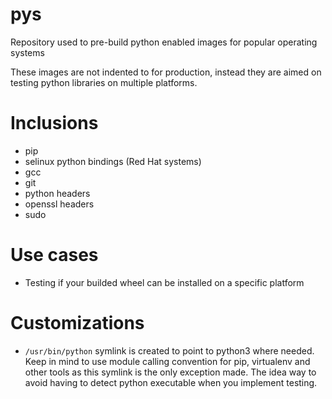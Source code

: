 # pys
Repository used to pre-build python enabled images for popular operating systems

These images are not indented to for production, instead they are aimed on
testing python libraries on multiple platforms.

Inclusions
==========

* pip
* selinux python bindings (Red Hat systems)
* gcc
* git
* python headers
* openssl headers
* sudo

Use cases
=========

* Testing if your builded wheel can be installed on a specific platform

Customizations
==============

* `/usr/bin/python` symlink is created to point to python3 where needed. Keep in
mind to use module calling convention for pip, virtualenv and other tools as
this symlink is the only exception made. The idea way to avoid having to detect
python executable when you implement testing.
